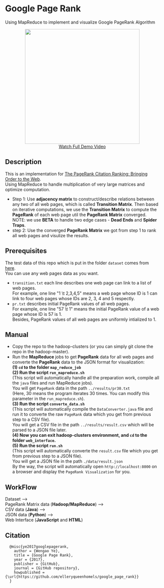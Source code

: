 # Google Page Rank

Using MapReduce to implement and visualize Google PageRank Algorithm

<div align="center">
  <img src="https://user-images.githubusercontent.com/13844740/33436934-692d9412-d621-11e7-8bc1-b2213eeb3289.gif" height="374px">
</div>
<div align="center">
  <a href="https://youtu.be/VIeWJLxWAqc">Watch Full Demo Video</a>
</div>

## Description
This is an implementation for [The PageRank Citation Ranking: Bringing Order to the Web](http://ilpubs.stanford.edu:8090/422/1/1999-66.pdf).<br/>Using MapReduce to handle multiplication of very large matrices and optimize computation.<br/>
- Step 1: Use <b>adjacency matrix</b> to construct/describe relations between any two of all web pages, which is called <b>Transition Matrix</b>. Then based on iterative computations, we use the <b>Transition Matrix</b> to compute the <b>PageRank</b> of each web page util the <b>PageRank Matrix</b> converged. NOTE: we use <b>BETA</b> to handle two edge cases - <b>Dead Ends</b> and <b>Spider Traps</b>.
- step 2: Use the converged <b>PageRank Matrix</b> we got from step 1 to rank all web pages and visulize the results.

## Prerequisites
The test data of this repo which is put in the folder `dataset` comes from [here](https://www.limfinity.com/ir/).<br/>You can use any web pages data as you want.
- `transition.txt` each line describes one web page can link to a list of web pages.<br/>For example, one line "1 \t 2,3,4,5" means a web page whose ID is 1 can link to four web pages whose IDs are 2, 3, 4 and 5 respectly.
- `pr.txt` describes initial PageRank values of all web pages.<br/>For example, one line "57 \t 1" means the initial PageRank value of a web page whose ID is 57 is 1.<br/>Besides, PageRank values of all web pages are uniformly intialized to 1.

## Manual
- Copy the repo to the hadoop-clusters (or you can simply git clone the repo in the hadoop-master).
- Run the <b>MapReduce</b> jobs to get <b>PageRank</b> data for all web pages and converte the <b>PageRank</b> data to the JSON format for visualization:</br>
<b>(1) `cd` to the folder `map_reduce_job`</b><br/><b>(2) Run the script `run_mapreduce.sh`</b><br/>(This script will automatically handle all the preparation work, compile all the `java` files and run MapReduce jobs).<br/>You will get `PageRank` data in the path `../results/pr30.txt`<br/>(Here, 30 means the program iterates 30 times. You can modify this parameter in the `run_mapreduce.sh`).<br/><b>(3) Run the script `converte_data.sh`</b><br/>(This script will automatically compile the `DataConverter.java` file and run it to converte the raw `PageRank` data which you get from previous step to a CSV file).<br/>You will get a CSV file in the path `../results/result.csv` which will be parsed to a JSON file later.<br/><b>(4) Now you can exit hadoop-clusters environment, and `cd` to the folder `web_interface`.</b><br/><b>(5) Run the script `run.sh`</b><br/>(This script will automatically converte the `result.csv` file which you get from previous step to a JSON file).<br/>You will get a JSON file in the path `./data/result.json`<br/>By the way, the script will automatically open `http://localhost:8000` on a browser and display the `PageRank Visualization` for you.

## WorkFlow
Dataset --> <br/>PageRank Matrix data (<b>Hadoop/MapReduce</b>) --> <br/>CSV data (<b>Java</b>) --> <br/>JSON data (<b>Python</b>) --> <br/>Web Interface (<b>JavaScript</b> and <b>HTML</b>)

## Citation
```
  @misc{ye2017googlepagerank,
    author = {Wengao Ye},
    title = {Google Page Rank},
    year = {2017},
    publisher = {GitHub},
    journal = {GitHub repository},
    howpublished = {\url{https://github.com/elleryqueenhomels/google_page_rank}}
  }
```
